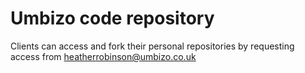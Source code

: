 # Umbizo code repository
Clients can access and fork their personal repositories by requesting access from heatherrobinson@umbizo.co.uk

